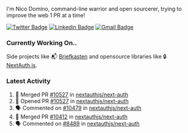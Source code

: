 
I'm Nico Domino, command-line warrior and open sourcerer, trying to improve the web 1 PR at a time!

[![Twitter Badge](https://img.shields.io/badge/-@ndom91-1ca0f1?style=flat-square&labelColor=1ca0f1&logo=twitter&logoColor=white&link=https://twitter.com/ndom91)](https://twitter.com/ndom91) [![Linkedin Badge](https://img.shields.io/badge/-ndom91-blue?style=flat-square&logo=Linkedin&logoColor=white&link=https://www.linkedin.com/in/ndom91/)](https://www.linkedin.com/in/ndom91/) [![Gmail Badge](https://img.shields.io/badge/-yo@ndo.dev-c14438?style=flat-square&logo=mail.ru&logoColor=white&link=mailto:yo@ndo.dev)](mailto:yo@ndo.dev)

### Currently Working On..

Side projects like 📬 [Briefkasten](https://briefkastenhq.com) and opensource libraries like 🔒 [NextAuth.js](https://github.com/nextauthjs/next-auth).

<!--START_SECTION_PROFILE_VIEWS:readme-info-->
<!--END_SECTION_PROFILE_VIEWS:readme-info-->

<!--START_SECTION_DAILY_COMMIT:readme-info-->
<!--END_SECTION_DAILY_COMMIT:readme-info-->

<!--START_SECTION_WEEKLY_COMMIT:readme-info-->
<!--END_SECTION_WEEKLY_COMMIT:readme-info-->

### Latest Activity

<!--START_SECTION:activity-->
1. 🎉 Merged PR [#10527](https://github.com/nextauthjs/next-auth/pull/10527) in [nextauthjs/next-auth](https://github.com/nextauthjs/next-auth)
2. 💪 Opened PR [#10527](https://github.com/nextauthjs/next-auth/pull/10527) in [nextauthjs/next-auth](https://github.com/nextauthjs/next-auth)
3. 🗣 Commented on [#10479](https://github.com/nextauthjs/next-auth/pull/10479#issuecomment-2045936122) in [nextauthjs/next-auth](https://github.com/nextauthjs/next-auth)
4. 🎉 Merged PR [#10412](https://github.com/nextauthjs/next-auth/pull/10412) in [nextauthjs/next-auth](https://github.com/nextauthjs/next-auth)
5. 🗣 Commented on [#8489](https://github.com/nextauthjs/next-auth/pull/8489#issuecomment-2045835526) in [nextauthjs/next-auth](https://github.com/nextauthjs/next-auth)
<!--END_SECTION:activity-->
